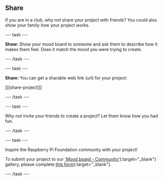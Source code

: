 ## Share

If you are in a club, why not share your project with friends? You could also show your family how your project works.

--- task ---

**Show:** Show your mood board to someone and ask them to describe how it makes them feel. Does it match the mood you were trying to create.

--- /task ---

--- task ---

**Share:** You can get a sharable web link (url) for your project:

[[[share-project]]]

--- /task ---

--- task ---

Why not invite your friends to create a project? Let them know how you had fun.

--- /task ---

--- task ---

Inspire the Raspberry Pi Foundation community with your project!

To submit your project to our ['Mood board - Community'](https://wke.lt/w/s/1bHup_){:target="_blank"} gallery, please complete [this form](https://form.raspberrypi.org/f/community-project-submissions){:target="_blank"}.

--- /task ---
